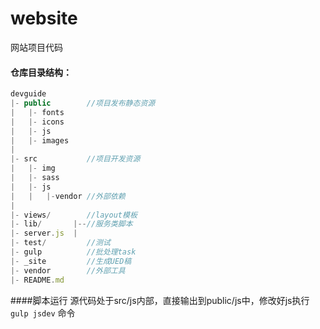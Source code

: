 website
=======

网站项目代码

#### 仓库目录结构：
```js
devguide
|- public        //项目发布静态资源
|   |- fonts
|   |- icons
|   |- js
|   |- images
|
|- src           //项目开发资源
|   |- img
|   |- sass
|   |- js
|   |   |-vendor //外部依赖
|
|- views/        //layout模板
|- lib/       |--//服务类脚本
|- server.js  |
|- test/         //测试
|- gulp          //批处理task
|- _site         //生成UED稿
|- vendor        //外部工具
|- README.md
```


####脚本运行
源代码处于src/js内部，直接输出到public/js中，修改好js执行 `gulp jsdev` 命令